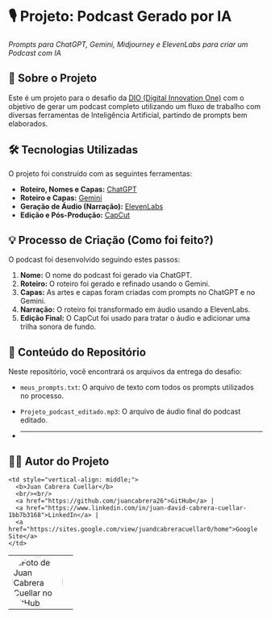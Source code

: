 # 🎙️ Projeto: Podcast Gerado por IA
_Prompts para ChatGPT, Gemini, Midjourney e ElevenLabs para criar um Podcast com IA_

## 🚀 Sobre o Projeto
Este é um projeto para o desafio da [DIO (Digital Innovation One)](https://www.dio.me/) com o objetivo de gerar um podcast completo utilizando um fluxo de trabalho com diversas ferramentas de Inteligência Artificial, partindo de prompts bem elaborados.

## 🛠️ Tecnologias Utilizadas
O projeto foi construído com as seguintes ferramentas:

* **Roteiro, Nomes e Capas:** [ChatGPT](https://chat.openai.com/)
* **Roteiro e Capas:** [Gemini](https://gemini.google.com/)
* **Geração de Áudio (Narração):** [ElevenLabs](https://elevenlabs.io/)
* **Edição e Pós-Produção:** [CapCut](https://www.capcut.com/)

## 💡 Processo de Criação (Como foi feito?)
O podcast foi desenvolvido seguindo estes passos:

1.  **Nome:** O nome do podcast foi gerado via ChatGPT.
2.  **Roteiro:** O roteiro foi gerado e refinado usando o Gemini.
3.  **Capas:** As artes e capas foram criadas com prompts no ChatGPT e no Gemini.
4.  **Narração:** O roteiro foi transformado em áudio usando a ElevenLabs.
5.  **Edição Final:** O CapCut foi usado para tratar o áudio e adicionar uma trilha sonora de fundo.

## 📁 Conteúdo do Repositório
Neste repositório, você encontrará os arquivos da entrega do desafio:

* `meus_prompts.txt`: O arquivo de texto com todos os prompts utilizados no processo.
* `Projeto_podcast_editado.mp3`: O arquivo de áudio final do podcast editado.

* ---

## 👨‍💻 Autor do Projeto

<table>
  <tr>
    <td style="padding-right: 20px; vertical-align: top;">
      <a href="https://github.com/juancabrera26">
        <img src="https://github.com/juancabrera26.png" width="100" alt="Foto de Juan Cabrera Cuellar no GitHub" style="border-radius: 50%;">
      </a>
    </td>
    
    <td style="vertical-align: middle;">
      <b>Juan Cabrera Cuellar</b>
      <br/><br/>
      <a href="https://github.com/juancabrera26">GitHub</a> | 
      <a href="https://www.linkedin.com/in/juan-david-cabrera-cuellar-1bb7b3168">LinkedIn</a> | 
      <a href="https://sites.google.com/view/juandcabreracuellar0/home">Google Site</a>
    </td>
  </tr>
</table>

